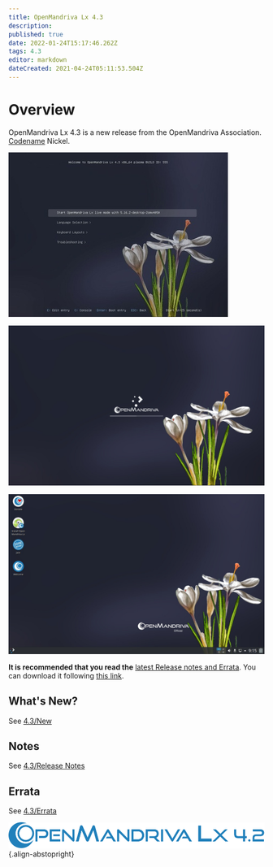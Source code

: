```yaml
---
title: OpenMandriva Lx 4.3
description: 
published: true
date: 2022-01-24T15:17:46.262Z
tags: 4.3
editor: markdown
dateCreated: 2021-04-24T05:11:53.504Z
---
```



# Overview
OpenMandriva Lx 4.3 is a new release from the OpenMandriva Association. [Codename](/en/policies/codename) Nickel.

![20220124102934-c0717a5c-xs.jpg](/images/20220124102934-c0717a5c-xs.jpg) 

![omlx.4.3-02.jpg](/assets/omlx.4.3-02.jpg)

![omlx.4.3-03.jpg](/assets/omlx.4.3-03.jpg)


**It is recommended that you read the** [latest Release notes and Errata](https://wiki.openmandriva.org/distribution/releases/current).
You can download it following [this link](https://sourceforge.net/projects/openmandriva/files/release/4.3/).

## What's New?
See [4.3/New](/distribution/releases/omlx43/new)

## Notes
See [4.3/Release Notes](/distribution/releases/omlx43/notes)

## Errata
See [4.3/Errata](/distribution/releases/omlx43/errata)

![header-tr-omlx42.svg](/assets/header-tr-omlx42.svg){.align-abstopright}